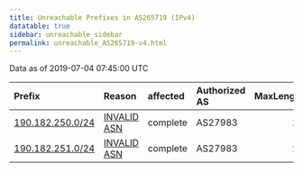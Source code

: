 ```yaml
---
title: Unreachable Prefixes in AS265719 (IPv4)
datatable: true
sidebar: unreachable_sidebar
permalink: unreachable_AS265719-v4.html
---
```


Data as of 2019-07-04 07:45:00 UTC


<div class="datatable-begin"></div>

| Prefix                                                     | Reason                                                                                                   | affected   | Authorized AS   |   MaxLength | Anchor                                         |   unreachable /24s |
|:-----------------------------------------------------------|:---------------------------------------------------------------------------------------------------------|:-----------|:----------------|------------:|:-----------------------------------------------|-------------------:|
| [190.182.250.0/24](https://stat.ripe.net/190.182.250.0/24) | [INVALID ASN](https://rpki-validator.ripe.net/announcement-preview?asn=AS265719&prefix=190.182.250.0/24) | complete   | AS27983         |          24 | [LACNIC](unreachable_LACNIC_RPKI_Root-v4.html) |                  1 |
| [190.182.251.0/24](https://stat.ripe.net/190.182.251.0/24) | [INVALID ASN](https://rpki-validator.ripe.net/announcement-preview?asn=AS265719&prefix=190.182.251.0/24) | complete   | AS27983         |          24 | [LACNIC](unreachable_LACNIC_RPKI_Root-v4.html) |                  1 |

<div class="datatable-end"></div>